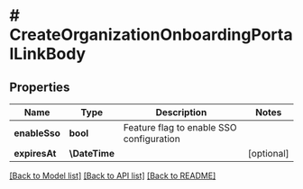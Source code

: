 # # CreateOrganizationOnboardingPortalLinkBody

## Properties

Name | Type | Description | Notes
------------ | ------------- | ------------- | -------------
**enableSso** | **bool** | Feature flag to enable SSO configuration |
**expiresAt** | **\DateTime** |  | [optional]

[[Back to Model list]](../../README.md#models) [[Back to API list]](../../README.md#endpoints) [[Back to README]](../../README.md)

